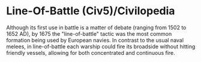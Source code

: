 # Line-Of-Battle (Civ5)/Civilopedia

Although its first use in battle is a matter of debate (ranging from 1502 to 1652 AD), by 1675 the "line-of-battle" tactic was the most common formation being used by European navies. In contrast to the usual naval melees, in line-of-battle each warship could fire its broadside without hitting friendly vessels, allowing for both concentrated and continuous fire.